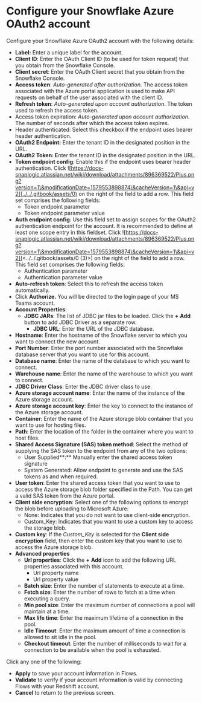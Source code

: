 # Configure your Snowflake Azure OAuth2 account

Configure your Snowflake Azure OAuth2 account with the following details:

* **Label:** Enter a unique label for the account.
* **Client ID**: Enter the OAuth Client ID (to be used for token request) that you obtain from the Snowflake Console.
* **Client secret**: Enter the OAuth Client secret that you obtain from the Snowflake Console.
* **Access token**: _Auto-generated after authorization._ The access token associated with the Azure portal application is used to make API requests on behalf of the user associated with the client ID.
* **Refresh token**: _Auto-generated upon account authorization_. The token used to refresh the access token.
* Access token expiration: _Auto-generated upon account authorization_. The number of seconds after which the access token expires.
* Header authenticated: Select this checkbox if the endpoint uses bearer header authentication.
* **OAuth2 Endpoint:** Enter the tenant ID in the designated position in the URL.
* **OAuth2 Token: E**nter the tenant ID in the designated position in the URL.
* **Token endpoint config**: Enable this if the endpoint uses bearer header authentication. Click ![https://docs-snaplogic.atlassian.net/wiki/download/attachments/896369522/Plus.png?version=1\&modificationDate=1579553898874\&cacheVersion=1\&api=v2](../../.gitbook/assets/0) on the right of the field to add a row. This field set comprises the following fields:
  * Token endpoint parameter
  * Token endpoint parameter value
* **Auth endpoint config**: Use this field set to assign scopes for the OAuth2 authentication endpoint for the account. It is recommended to define at least one scope entry in this fieldset. Click ![https://docs-snaplogic.atlassian.net/wiki/download/attachments/896369522/Plus.png?version=1\&modificationDate=1579553898874\&cacheVersion=1\&api=v2](<../../.gitbook/assets/0 (3)>) on the right of the field to add a row. This field set comprises the following fields:
  * Authentication parameter
  * Authentication parameter value
* **Auto-refresh token**: Select this to refresh the access token automatically.
* Click **Authorize.** You will be directed to the login page of your MS Teams account.
* **Account Properties**:
  * **JDBC JARs**: The list of JDBC jar files to be loaded. Click the **+** **Add** button to add JDBC Driver as a separate row.
    * **JDBC URL**: Enter the URL of the JDBC database.&#x20;
* **Hostname**: Enter the hostname of the Snowflake server to which you want to connect the new account.
* **Port Number**: Enter the port number associated with the Snowflake database server that you want to use for this account.
* **Database name**: Enter the name of the database to which you want to connect.
* **Warehouse name**: Enter the name of the warehouse to which you want to connect.
* **JDBC Driver Class**: Enter the JDBC driver class to use.
* **Azure storage account name**: Enter the name of the instance of the Azure storage account.
* **Azure storage account key**: Enter the key to connect to the instance of the Azure storage account.&#x20;
* **Container**: Enter the name of the Azure storage blob container that you want to use for hosting files.
* **Path**: Enter the location of the folder in the container where you want to host files.
* **Shared Access Signature (SAS) token method**: Select the method of supplying the SAS token to the endpoint from any of the two options:
  * User Supplied**:** Manually enter the shared access token signature
  * System Generated: Allow endpoint to generate and use the SAS tokens as and when required.
* **User token**: Enter the shared access token that you want to use to access the Azure storage blob folder specified in the Path. You can get a valid SAS token from the Azure portal.
* **Client side encryption**: Select one of the following options to encrypt the blob before uploading to Microsoft Azure:&#x20;
  * None: Indicates that you do not want to use client-side encryption.
  * Custom\_Key: Indicates that you want to use a custom key to access the storage blob.
* **Custom key**: If the _Custom\_Key_ is selected for the **Client side encryption** field, then enter the custom key that you want to use to access the Azure storage blob.
* **Advanced properties**
  * **Url properties**: Click the **+** **Add** icon to add the following URL properties associated with this account.
    * Url property name
    * Url property value
  * **Batch size**: Enter the number of statements to execute at a time.
  * **Fetch size**: Enter the number of rows to fetch at a time when executing a query.
  * **Min pool size**: Enter the maximum number of connections a pool will maintain at a time.
  * **Max life time**: Enter the maximum lifetime of a connection in the pool.
  * **Idle Timeout**: Enter the maximum amount of time a connection is allowed to sit idle in the pool.
  * **Checkout timeout**: Enter the number of milliseconds to wait for a connection to be available when the pool is exhausted.

Click any one of the following:

* **Apply** to save your account information in Flows.
* **Validate** to verify if your account information is valid by connecting Flows with your Redshift account.
* **Cancel** to return to the previous screen.
